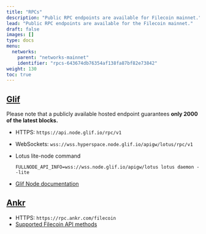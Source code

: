 ```yaml
---
title: "RPCs"
description: "Public RPC endpoints are available for Filecoin mainnet."
lead: "Public RPC endpoints are available for the Filecoin mainnet."
draft: false
images: []
type: docs
menu:
  networks:
    parent: "networks-mainnet"
    identifier: "rpcs-643674db76354af138fa87bf82e73842"
weight: 130
toc: true
---
```


## [Glif](https://glif.io)

Please note that a publicly available hosted endpoint guarantees **only 2000 of the latest blocks.**

- HTTPS: `https://api.node.glif.io/rpc/v1`

- WebSockets: `wss://wss.hyperspace.node.glif.io/apigw/lotus/rpc/v1`

- Lotus lite-node command

  ```shell
  FULLNODE_API_INFO=wss://wss.node.glif.io/apigw/lotus lotus daemon --lite
  ```

- [Glif Node documentation](https://hosting.glif.io/)

## [Ankr](https://ankr.com)

- HTTPS: `https://rpc.ankr.com/filecoin`
- [Supported Filecoin API methods](https://www.ankr.com/docs/rpc-service/chains/chains-list/#filecoin)
